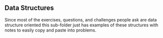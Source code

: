 ## Data Structures
Since most of the exercises, questions, and challenges people ask are data structure oriented this sub-folder just has examples of these structures with notes to easily
copy and paste into problems.